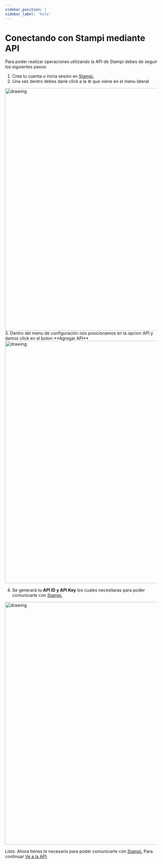 ```yaml
---
sidebar_position: 1
sidebar_label: 'hola'
---
```


# Conectando con Stampi mediante API

Para poder realizar operaciones utilizando la API de Stampi debes de seguir los siguientes pasos:

1. Crea tu cuenta o inicia sesión en [Stampi.](https://getstampi.com/)
2. Una vez dentro debes darle click a la ⚙️ que viene en el menu lateral
  
 <img src="/img/configuracion.png" alt="drawing" width="800"/>
3. Dentro del menu de configuración nos posicionamos en la opcion API y damos click en el boton 
    **Agregar API**

 <img src="/img/api.png" alt="drawing" width="800"/>

4. Se generará tu **API ID y API Key** los cuales necesitaras para poder comunicarte con [Stampi.](https://getstampi.com/)
 <img src="/img/apikey.png" alt="drawing" width="800"/>

Listo. Ahora tienes lo necesario para poder comunicarte con [Stampi.](https://getstampi.com/) 
Para continuar [Ve a la API](/api). 
